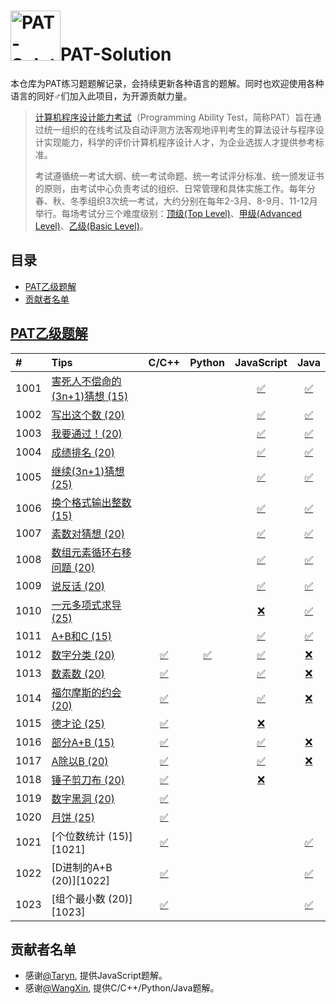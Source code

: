 # <img src="https://github.com/taryn2016/PAT-Solution/blob/master/res/img/logo.gif" alt="PAT-Solution" width="80" height="80" align="bottom"/>PAT-Solution
本仓库为PAT练习题题解记录，会持续更新各种语言的题解。同时也欢迎使用各种语言的同好♂们加入此项目，为开源贡献力量。

> [计算机程序设计能力考试](https://www.patest.cn/)（Programming Ability Test，简称PAT）旨在通过统一组织的在线考试及自动评测方法客观地评判考生的算法设计与程序设计实现能力，科学的评价计算机程序设计人才，为企业选拔人才提供参考标准。
>
> 考试遵循统一考试大纲、统一考试命题、统一考试评分标准、统一颁发证书的原则，由考试中心负责考试的组织、日常管理和具体实施工作。每年分春、秋、冬季组织3次统一考试，大约分别在每年2-3月、8-9月、11-12月举行。每场考试分三个难度级别：[顶级(Top Level)](https://www.patest.cn/contests/pat-t-practise)、[甲级(Advanced Level)](https://www.patest.cn/contests/pat-a-practise)、[乙级(Basic Level)](https://www.patest.cn/contests/pat-b-practise)。
 
## 目录
- [PAT乙级题解](#PAT乙级题解)
- [贡献者名单](#贡献者名单)

## [PAT乙级题解](https://www.patest.cn/contests/pat-b-practise)
| #    | Tips                         |    C/C++    |    Python    |  JavaScript  |      Java      |
| :--- | :--------------------------- | :---------: | :----------: | :----------: | :------------: |
| 1001 | [害死人不偿命的(3n+1)猜想 (15)][1001] |             |              | [✅][1001-js] | [✅][1001-java] |
| 1002 | [写出这个数 (20)][1002]           |             |              | [✅][1002-js] | [✅][1002-java] |
| 1003 | [我要通过！(20)][1003]            |             |              | [✅][1003-js] | [✅][1003-java] |
| 1004 | [成绩排名 (20)][1004]            |             |              | [✅][1004-js] | [✅][1004-java] |
| 1005 | [继续(3n+1)猜想 (25)][1005]      |             |              | [✅][1005-js] | [✅][1005-java] |
| 1006 | [换个格式输出整数 (15)][1006]        |             |              | [✅][1006-js] | [✅][1006-java] |
| 1007 | [素数对猜想 (20)][1007]           |             |              | [✅][1007-js] | [✅][1007-java] |
| 1008 | [数组元素循环右移问题 (20)][1008]      |             |              | [✅][1008-js] | [✅][1008-java] |
| 1009 | [说反话 (20)][1009]             |             |              | [✅][1009-js] | [✅][1009-java] |
| 1010 | [一元多项式求导 (25)][1010]         |             |              | [❌][1010-js] | [✅][1010-java] |
| 1011 | [A+B和C (15)][1011]           |             |              | [✅][1011-js] | [✅][1011-java] |
| 1012 | [数字分类 (20)][1012]            | [✅][1012-c] | [✅][1012-py] | [✅][1012-js] | [❌][1012-java] |
| 1013 | [数素数 (20)][1013]             | [✅][1013-c] |              | [✅][1013-js] | [❌][1013-java] |
| 1014 | [福尔摩斯的约会 (20)][1014]         | [✅][1014-c] |              | [✅][1014-js] | [❌][1014-java] |
| 1015 | [德才论 (25)][1015]             | [✅][1015-c] |              | [❌][1015-js] |                |
| 1016 | [部分A+B (15)][1016]           | [✅][1016-c] |              | [✅][1016-js] | [❌][1016-java] |
| 1017 | [A除以B (20)][1017]            | [✅][1017-c] |              | [✅][1017-js] | [❌][1017-java] |
| 1018 | [锤子剪刀布 (20)][1018]           | [✅][1018-c] |              | [❌][1018-js] |                |
| 1019 | [数字黑洞 (20)][1019]           | [✅][1019-c] |              |                |                |
| 1020 | [月饼 (25)][1020]             | [✅][1020-c] |              |                |                |
| 1021 | [个位数统计 (15)][1021]         | [✅][1021-c] |              |                | [✅][1021-java]  |
| 1022 | [D进制的A+B (20)][1022]         | [✅][1022-c] |              |                | [✅][1022-java]  |
| 1023 | [组个最小数 (20)][1023]         | [✅][1023-c] |              |                | [✅][1023-java]  |
 
## 贡献者名单
- 感谢[@Taryn](https://github.com/taryn2016), 提供JavaScript题解。
- 感谢[@WangXin](https://github.com/relish-wang), 提供C/C++/Python/Java题解。

[logo]: https://github.com/taryn2016/PAT-Solution/blob/master/res/img/logo.gif

[1001]: https://github.com/taryn2016/PAT-Solution/blob/master/tips/1001/README.md
[1002]: https://github.com/taryn2016/PAT-Solution/blob/master/tips/1002/README.md
[1003]: https://github.com/taryn2016/PAT-Solution/blob/master/tips/1003/README.md
[1004]: https://github.com/taryn2016/PAT-Solution/blob/master/tips/1004/README.md
[1005]: https://github.com/taryn2016/PAT-Solution/blob/master/tips/1005/README.md
[1006]: https://github.com/taryn2016/PAT-Solution/blob/master/tips/1006/README.md
[1007]: https://github.com/taryn2016/PAT-Solution/blob/master/tips/1007/README.md
[1008]: https://github.com/taryn2016/PAT-Solution/blob/master/tips/1008/README.md
[1009]: https://github.com/taryn2016/PAT-Solution/blob/master/tips/1009/README.md
[1010]: https://github.com/taryn2016/PAT-Solution/blob/master/tips/1010/README.md
[1011]: https://github.com/taryn2016/PAT-Solution/blob/master/tips/1011/README.md
[1012]: https://github.com/taryn2016/PAT-Solution/blob/master/tips/1012/README.md
[1013]: https://github.com/taryn2016/PAT-Solution/blob/master/tips/1013/README.md
[1014]: https://github.com/taryn2016/PAT-Solution/blob/master/tips/1014/README.md
[1015]: https://github.com/taryn2016/PAT-Solution/blob/master/tips/1015/README.md
[1016]: https://github.com/taryn2016/PAT-Solution/blob/master/tips/1016/README.md
[1017]: https://github.com/taryn2016/PAT-Solution/blob/master/tips/1017/README.md
[1018]: https://github.com/taryn2016/PAT-Solution/blob/master/tips/1018/README.md
[1019]: https://github.com/taryn2016/PAT-Solution/blob/master/tips/1019/README.md
[1020]: https://github.com/taryn2016/PAT-Solution/blob/master/tips/1020/README.md

[1012-c]: https://github.com/taryn2016/PAT-Solution/blob/master/src/basic/_1012/1012.c
[1013-c]: https://github.com/taryn2016/PAT-Solution/blob/master/src/basic/_1013/1013.cpp
[1014-c]: https://github.com/taryn2016/PAT-Solution/blob/master/src/basic/_1014/1014.c
[1015-c]: https://github.com/taryn2016/PAT-Solution/blob/master/src/basic/_1015/1015.cpp
[1016-c]: https://github.com/taryn2016/PAT-Solution/blob/master/src/basic/_1016/1016.c
[1017-c]: https://github.com/taryn2016/PAT-Solution/blob/master/src/basic/_1017/1017.c
[1018-c]: https://github.com/taryn2016/PAT-Solution/blob/master/src/basic/_1018/1018.c
[1019-c]: https://github.com/taryn2016/PAT-Solution/blob/master/src/basic/_1019/1019.cpp
[1020-c]: https://github.com/taryn2016/PAT-Solution/blob/master/src/basic/_1020/1020.cpp
[1021-c]: https://github.com/taryn2016/PAT-Solution/blob/master/src/basic/_1021/1021.cpp
[1022-c]: https://github.com/taryn2016/PAT-Solution/blob/master/src/basic/_1022/1022.cpp
[1023-c]: https://github.com/taryn2016/PAT-Solution/blob/master/src/basic/_1023/1023.cpp

[1012-py]: https://github.com/taryn2016/PAT-Solution/blob/master/src/basic/_1012/1012.py

[1001-js]: https://github.com/taryn2016/PAT-Solution/blob/master/src/basic/_1001/1001.js
[1002-js]: https://github.com/taryn2016/PAT-Solution/blob/master/src/basic/_1002/1002.js
[1003-js]: https://github.com/taryn2016/PAT-Solution/blob/master/src/basic/_1003/1003.js
[1004-js]: https://github.com/taryn2016/PAT-Solution/blob/master/src/basic/_1004/1004.js
[1005-js]: https://github.com/taryn2016/PAT-Solution/blob/master/src/basic/_1005/1005.js
[1006-js]: https://github.com/taryn2016/PAT-Solution/blob/master/src/basic/_1006/1006.js
[1007-js]: https://github.com/taryn2016/PAT-Solution/blob/master/src/basic/_1007/1007.js
[1008-js]: https://github.com/taryn2016/PAT-Solution/blob/master/src/basic/_1008/1008.js
[1009-js]: https://github.com/taryn2016/PAT-Solution/blob/master/src/basic/_1009/1009.js
[1010-js]: https://github.com/taryn2016/PAT-Solution/blob/master/src/basic/_1010/1010.js
[1011-js]: https://github.com/taryn2016/PAT-Solution/blob/master/src/basic/_1011/1011.js
[1012-js]: https://github.com/taryn2016/PAT-Solution/blob/master/src/basic/_1012/1012.js
[1013-js]: https://github.com/taryn2016/PAT-Solution/blob/master/src/basic/_1013/1013.js
[1014-js]: https://github.com/taryn2016/PAT-Solution/blob/master/src/basic/_1014/1014.js
[1015-js]: https://github.com/taryn2016/PAT-Solution/blob/master/src/basic/_1015/1015.js
[1016-js]: https://github.com/taryn2016/PAT-Solution/blob/master/src/basic/_1016/1016.js
[1017-js]: https://github.com/taryn2016/PAT-Solution/blob/master/src/basic/_1017/1017.js
[1018-js]: https://github.com/taryn2016/PAT-Solution/blob/master/src/basic/_1018/1018.js

[1001-java]: https://github.com/taryn2016/PAT-Solution/blob/master/src/basic/_1001/Main.java
[1002-java]: https://github.com/taryn2016/PAT-Solution/blob/master/src/basic/_1002/Main.java
[1003-java]: https://github.com/taryn2016/PAT-Solution/blob/master/src/basic/_1003/Main.java
[1004-java]: https://github.com/taryn2016/PAT-Solution/blob/master/src/basic/_1004/Main.java
[1005-java]: https://github.com/taryn2016/PAT-Solution/blob/master/src/basic/_1005/Main.java
[1006-java]: https://github.com/taryn2016/PAT-Solution/blob/master/src/basic/_1006/Main.java
[1007-java]: https://github.com/taryn2016/PAT-Solution/blob/master/src/basic/_1007/Main.java
[1008-java]: https://github.com/taryn2016/PAT-Solution/blob/master/src/basic/_1008/Main.java
[1009-java]: https://github.com/taryn2016/PAT-Solution/blob/master/src/basic/_1009/Main.java
[1010-java]: https://github.com/taryn2016/PAT-Solution/blob/master/src/basic/_1010/Main.java
[1011-java]: https://github.com/taryn2016/PAT-Solution/blob/master/src/basic/_1011/Main.java
[1012-java]: https://github.com/taryn2016/PAT-Solution/blob/master/src/basic/_1012/Main.java
[1013-java]: https://github.com/taryn2016/PAT-Solution/blob/master/src/basic/_1013/Main.java
[1014-java]: https://github.com/taryn2016/PAT-Solution/blob/master/src/basic/_1014/Main.java
[1016-java]: https://github.com/taryn2016/PAT-Solution/blob/master/src/basic/_1016/Main.java
[1017-java]: https://github.com/taryn2016/PAT-Solution/blob/master/src/basic/_1017/Main.java
[1021-java]: https://github.com/taryn2016/PAT-Solution/blob/master/src/basic/_1021/Main.java
[1022-java]: https://github.com/taryn2016/PAT-Solution/blob/master/src/basic/_1022/Main.java
[1023-java]: https://github.com/taryn2016/PAT-Solution/blob/master/src/basic/_1023/Main.java

